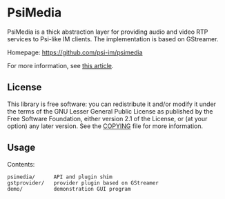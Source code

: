 # PsiMedia

PsiMedia is a thick abstraction layer for providing audio and video RTP services to Psi-like IM clients. The implementation is based on GStreamer.

Homepage: https://github.com/psi-im/psimedia

For more information, see [this article](http://jblog.andbit.net/2008/07/03/introducing-psimedia/).

## License

This library is free software: you can redistribute it and/or modify it under the terms of the GNU Lesser General Public License as published by the Free Software Foundation, either version 2.1 of the License, or (at your option) any later version. See the [COPYING](./COPYING) file for more information.

## Usage

Contents:

```
psimedia/      API and plugin shim
gstprovider/   provider plugin based on GStreamer
demo/          demonstration GUI program
```
